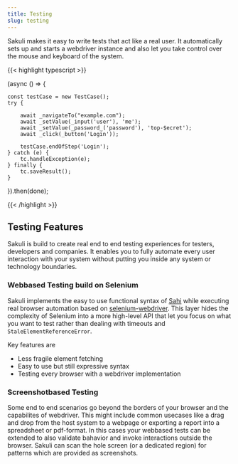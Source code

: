 ```yaml
---
title: Testing
slug: testing
---
```


Sakuli makes it easy to write tests that act like a real user. It automatically sets up and starts a webdriver instance and also let you take control over the mouse and keyboard of the system.

{{< highlight typescript >}}

(async () => {

    const testCase = new TestCase();
    try {

        await _navigateTo("example.com");
        await _setValue(_input('user'), 'me');
        await _setValue(_password_('password'), 'top-$ecret');
        await _click(_button('Login'));

        testCase.endOfStep('Login');
    } catch (e) {
        tc.handleException(e);
    } finally {
        tc.saveResult();
    }

}).then(done);

{{< /highlight >}}

## Testing Features

Sakuli is build to create real end to end testing experiences for testers, developers and companies. It enables you to fully automate every user interaction with your system without putting you inside any system or technology boundaries. 

### Webbased Testing build on Selenium

Sakuli implements the easy to use functional syntax of [Sahi](https://sahipro.com/) while executing real browser automation based on [selenium-webdriver](https://github.com/SeleniumHQ/selenium). This layer hides the complexity of Selenium into a more high-level API that let you focus on what you want to test rather than dealing with timeouts and `StaleElementReferenceError`.

Key features are

- Less fragile element fetching
- Easy to use but still expressive syntax
- Testing every browser with a webdriver implementation

### Screenshotbased Testing

Some end to end scenarios go beyond the borders of your browser and the capabilites of webdriver. This might include common usecases like a drag and drop from the host system to a webpage or exporting a report into a spreadsheet or pdf-format. In this cases your webbased tests can be extended to also validate bahavior and invoke interactions outside the browser. Sakuli can scan the hole screen (or a dedicated region) for patterns which are provided as screenshots.